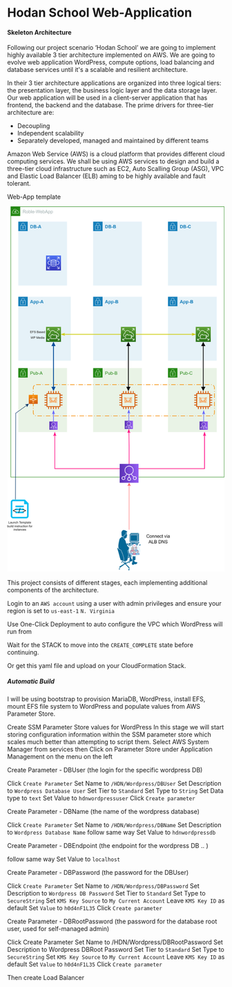 # Hodan School Web-Application
#### Skeleton Architecture

Following our project scenario ‘Hodan School’ we are going to implement highly available 3 tier architecture implemented on AWS. We are going to evolve web application WordPress, compute options, load balancing and database services until it's a scalable and resilient architecture.

In their 3 tier architecture applications are organized into three logical tiers: the presentation layer, the business logic layer and the data storage layer. Our web application will be used in a client-server application that has frontend, the backend and the database. The prime drivers for three-tier architecture are:

* Decoupling
* Independent scalability
* Separately developed, managed and maintained by different teams

Amazon Web Service (AWS) is a cloud platform that provides different cloud computing services. We shall be using AWS services to design and build a three-tier cloud infrastructure such as EC2, Auto Scalling Group (ASG), VPC and Elastic Load Balancer (ELB) aming to be highly available and fault tolerant.

Web-App template

![Hodan School](https://github.com/MoRoble/AWS-Projects/blob/5c4db3364639e00d867ad703b06bd6147d60d229/Web-App/Web-App.jpeg)

This project consists of different stages, each implementing additional components of the architecture.

Login to an `AWS account` using a user with admin privileges and ensure your region is set to `us-east-1` `N. Virginia`

Use One-Click Deployment to auto configure the VPC which WordPress will run from

Wait for the STACK to move into the `CREATE_COMPLETE` state before continuing.

Or get this yaml file and upload on your CloudFormation Stack.

##### Automatic Build
I will be using bootstrap to provision MariaDB, WordPress, install EFS, mount EFS file system to WordPress and populate values from AWS Parameter Store.

Create SSM Parameter Store values for WordPress
In this stage we will start storing configuration information within the SSM parameter store which scales much better than attempting to script them.
Select AWS System Manager from services then Click on Parameter Store under Application Management on the menu on the left

Create Parameter - DBUser (the login for the specific wordpress DB)

Click `Create Parameter` Set Name to `/HDN/Wordpress/DBUser` Set Description to `Wordpress Database User`
Set Tier to `Standard`
Set Type to `String`
Set Data type to `text`
Set Value to `hdnwordpressuser` 
Click `Create parameter`

Create Parameter - DBName (the name of the wordpress database)

Click `Create Parameter` Set Name to `/HDN/Wordpress/DBName` Set Description to `Wordpress Database Name`
follow same way
Set Value to `hdnwordpressdb`

Create Parameter - DBEndpoint (the endpoint for the wordpress DB .. )

follow same way
Set Value to `localhost`

Create Parameter - DBPassword (the password for the DBUser)

Click `Create Parameter` Set Name to `/HDN/Wordpress/DBPassword` Set Description to `Wordpress DB Password`
Set Tier to `Standard`
Set Type to `SecureString`
Set `KMS Key Source` to `My Current Account`
Leave `KMS Key ID` as default Set `Value` to `h0d4nF1L35` Click `Create parameter`

Create Parameter - DBRootPassword (the password for the database root user, used for self-managed admin)

Click Create Parameter Set Name to /HDN/Wordpress/DBRootPassword Set Description to Wordpress DBRoot Password
Set Tier to `Standard`
Set Type to `SecureString`
Set `KMS Key Source` to `My Current Account`
Leave `KMS Key ID` as default Set `Value` to `h0d4nF1L35` Click `Create parameter`

Then create Load Balancer
